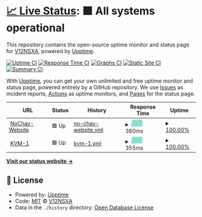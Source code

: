 # [📈 Live Status](https://status.nochay.com): <!--live status--> **🟩 All systems operational**

This repository contains the open-source uptime monitor and status page for [V12NSXA](https://status.nochay.com), powered by [Upptime](https://github.com/upptime/upptime).

[![Uptime CI](https://github.com/V12NSXA/upptime/workflows/Uptime%20CI/badge.svg)](https://github.com/V12NSXA/upptime/actions?query=workflow%3A%22Uptime+CI%22)
[![Response Time CI](https://github.com/V12NSXA/upptime/workflows/Response%20Time%20CI/badge.svg)](https://github.com/V12NSXA/upptime/actions?query=workflow%3A%22Response+Time+CI%22)
[![Graphs CI](https://github.com/V12NSXA/upptime/workflows/Graphs%20CI/badge.svg)](https://github.com/V12NSXA/upptime/actions?query=workflow%3A%22Graphs+CI%22)
[![Static Site CI](https://github.com/V12NSXA/upptime/workflows/Static%20Site%20CI/badge.svg)](https://github.com/V12NSXA/upptime/actions?query=workflow%3A%22Static+Site+CI%22)
[![Summary CI](https://github.com/V12NSXA/upptime/workflows/Summary%20CI/badge.svg)](https://github.com/V12NSXA/upptime/actions?query=workflow%3A%22Summary+CI%22)

With [Upptime](https://upptime.js.org), you can get your own unlimited and free uptime monitor and status page, powered entirely by a GitHub repository. We use [Issues](https://github.com/V12NSXA/upptime/issues) as incident reports, [Actions](https://github.com/V12NSXA/upptime/actions) as uptime monitors, and [Pages](https://status.nochay.com) for the status page.

<!--start: status pages-->
<!-- This summary is generated by Upptime (https://github.com/upptime/upptime) -->
<!-- Do not edit this manually, your changes will be overwritten -->
<!-- prettier-ignore -->
| URL | Status | History | Response Time | Uptime |
| --- | ------ | ------- | ------------- | ------ |
| <img alt="" src="https://favicons.githubusercontent.com/nochay.com" height="13"> [NoChay-Website](https://nochay.com) | 🟩 Up | [no-chay-website.yml](https://github.com/V12NSXA/upptime/commits/HEAD/history/no-chay-website.yml) | <details><summary><img alt="Response time graph" src="./graphs/no-chay-website/response-time-week.png" height="20"> 360ms</summary><br><a href="https://status.nochay.com/history/no-chay-website"><img alt="Response time 355" src="https://img.shields.io/endpoint?url=https%3A%2F%2Fraw.githubusercontent.com%2FV12NSXA%2Fupptime%2FHEAD%2Fapi%2Fno-chay-website%2Fresponse-time.json"></a><br><a href="https://status.nochay.com/history/no-chay-website"><img alt="24-hour response time 353" src="https://img.shields.io/endpoint?url=https%3A%2F%2Fraw.githubusercontent.com%2FV12NSXA%2Fupptime%2FHEAD%2Fapi%2Fno-chay-website%2Fresponse-time-day.json"></a><br><a href="https://status.nochay.com/history/no-chay-website"><img alt="7-day response time 360" src="https://img.shields.io/endpoint?url=https%3A%2F%2Fraw.githubusercontent.com%2FV12NSXA%2Fupptime%2FHEAD%2Fapi%2Fno-chay-website%2Fresponse-time-week.json"></a><br><a href="https://status.nochay.com/history/no-chay-website"><img alt="30-day response time 355" src="https://img.shields.io/endpoint?url=https%3A%2F%2Fraw.githubusercontent.com%2FV12NSXA%2Fupptime%2FHEAD%2Fapi%2Fno-chay-website%2Fresponse-time-month.json"></a><br><a href="https://status.nochay.com/history/no-chay-website"><img alt="1-year response time 355" src="https://img.shields.io/endpoint?url=https%3A%2F%2Fraw.githubusercontent.com%2FV12NSXA%2Fupptime%2FHEAD%2Fapi%2Fno-chay-website%2Fresponse-time-year.json"></a></details> | <details><summary><a href="https://status.nochay.com/history/no-chay-website">100.00%</a></summary><a href="https://status.nochay.com/history/no-chay-website"><img alt="All-time uptime 100.00%" src="https://img.shields.io/endpoint?url=https%3A%2F%2Fraw.githubusercontent.com%2FV12NSXA%2Fupptime%2FHEAD%2Fapi%2Fno-chay-website%2Fuptime.json"></a><br><a href="https://status.nochay.com/history/no-chay-website"><img alt="24-hour uptime 100.00%" src="https://img.shields.io/endpoint?url=https%3A%2F%2Fraw.githubusercontent.com%2FV12NSXA%2Fupptime%2FHEAD%2Fapi%2Fno-chay-website%2Fuptime-day.json"></a><br><a href="https://status.nochay.com/history/no-chay-website"><img alt="7-day uptime 100.00%" src="https://img.shields.io/endpoint?url=https%3A%2F%2Fraw.githubusercontent.com%2FV12NSXA%2Fupptime%2FHEAD%2Fapi%2Fno-chay-website%2Fuptime-week.json"></a><br><a href="https://status.nochay.com/history/no-chay-website"><img alt="30-day uptime 100.00%" src="https://img.shields.io/endpoint?url=https%3A%2F%2Fraw.githubusercontent.com%2FV12NSXA%2Fupptime%2FHEAD%2Fapi%2Fno-chay-website%2Fuptime-month.json"></a><br><a href="https://status.nochay.com/history/no-chay-website"><img alt="1-year uptime 100.00%" src="https://img.shields.io/endpoint?url=https%3A%2F%2Fraw.githubusercontent.com%2FV12NSXA%2Fupptime%2FHEAD%2Fapi%2Fno-chay-website%2Fuptime-year.json"></a></details>
| <img alt="" src="https://favicons.githubusercontent.com/157.90.184.234" height="13"> [KVM-1](http://157.90.184.234) | 🟩 Up | [kvm-1.yml](https://github.com/V12NSXA/upptime/commits/HEAD/history/kvm-1.yml) | <details><summary><img alt="Response time graph" src="./graphs/kvm-1/response-time-week.png" height="20"> 355ms</summary><br><a href="https://status.nochay.com/history/kvm-1"><img alt="Response time 361" src="https://img.shields.io/endpoint?url=https%3A%2F%2Fraw.githubusercontent.com%2FV12NSXA%2Fupptime%2FHEAD%2Fapi%2Fkvm-1%2Fresponse-time.json"></a><br><a href="https://status.nochay.com/history/kvm-1"><img alt="24-hour response time 353" src="https://img.shields.io/endpoint?url=https%3A%2F%2Fraw.githubusercontent.com%2FV12NSXA%2Fupptime%2FHEAD%2Fapi%2Fkvm-1%2Fresponse-time-day.json"></a><br><a href="https://status.nochay.com/history/kvm-1"><img alt="7-day response time 355" src="https://img.shields.io/endpoint?url=https%3A%2F%2Fraw.githubusercontent.com%2FV12NSXA%2Fupptime%2FHEAD%2Fapi%2Fkvm-1%2Fresponse-time-week.json"></a><br><a href="https://status.nochay.com/history/kvm-1"><img alt="30-day response time 361" src="https://img.shields.io/endpoint?url=https%3A%2F%2Fraw.githubusercontent.com%2FV12NSXA%2Fupptime%2FHEAD%2Fapi%2Fkvm-1%2Fresponse-time-month.json"></a><br><a href="https://status.nochay.com/history/kvm-1"><img alt="1-year response time 361" src="https://img.shields.io/endpoint?url=https%3A%2F%2Fraw.githubusercontent.com%2FV12NSXA%2Fupptime%2FHEAD%2Fapi%2Fkvm-1%2Fresponse-time-year.json"></a></details> | <details><summary><a href="https://status.nochay.com/history/kvm-1">100.00%</a></summary><a href="https://status.nochay.com/history/kvm-1"><img alt="All-time uptime 100.00%" src="https://img.shields.io/endpoint?url=https%3A%2F%2Fraw.githubusercontent.com%2FV12NSXA%2Fupptime%2FHEAD%2Fapi%2Fkvm-1%2Fuptime.json"></a><br><a href="https://status.nochay.com/history/kvm-1"><img alt="24-hour uptime 100.00%" src="https://img.shields.io/endpoint?url=https%3A%2F%2Fraw.githubusercontent.com%2FV12NSXA%2Fupptime%2FHEAD%2Fapi%2Fkvm-1%2Fuptime-day.json"></a><br><a href="https://status.nochay.com/history/kvm-1"><img alt="7-day uptime 100.00%" src="https://img.shields.io/endpoint?url=https%3A%2F%2Fraw.githubusercontent.com%2FV12NSXA%2Fupptime%2FHEAD%2Fapi%2Fkvm-1%2Fuptime-week.json"></a><br><a href="https://status.nochay.com/history/kvm-1"><img alt="30-day uptime 100.00%" src="https://img.shields.io/endpoint?url=https%3A%2F%2Fraw.githubusercontent.com%2FV12NSXA%2Fupptime%2FHEAD%2Fapi%2Fkvm-1%2Fuptime-month.json"></a><br><a href="https://status.nochay.com/history/kvm-1"><img alt="1-year uptime 100.00%" src="https://img.shields.io/endpoint?url=https%3A%2F%2Fraw.githubusercontent.com%2FV12NSXA%2Fupptime%2FHEAD%2Fapi%2Fkvm-1%2Fuptime-year.json"></a></details>

<!--end: status pages-->

[**Visit our status website →**](https://status.nochay.com)

## 📄 License

- Powered by: [Upptime](https://github.com/upptime/upptime)
- Code: [MIT](./LICENSE) © [V12NSXA](https://status.nochay.com)
- Data in the `./history` directory: [Open Database License](https://opendatacommons.org/licenses/odbl/1-0/)

